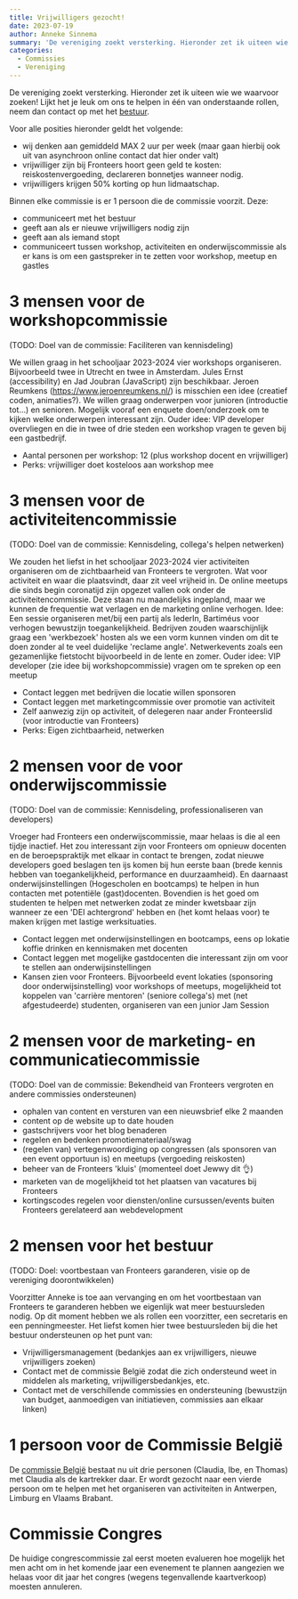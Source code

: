 ```yaml
---
title: Vrijwilligers gezocht!
date: 2023-07-19
author: Anneke Sinnema
summary: 'De vereniging zoekt versterking. Hieronder zet ik uiteen wie we waarvoor zoeken! Lijkt het je leuk om ons te helpen in één van onderstaande rollen, neem dan contact op met het [bestuur](mailto:bestuur@fronteers.nl).'
categories: 
  - Commissies
  - Vereniging
---
```

De vereniging zoekt versterking. Hieronder zet ik uiteen wie we waarvoor zoeken! Lijkt het je leuk om ons te helpen in één van onderstaande rollen, neem dan contact op met het [bestuur](mailto:bestuur@fronteers.nl).

Voor alle posities hieronder geldt het volgende:

* wij denken aan gemiddeld MAX 2 uur per week (maar gaan hierbij ook uit van asynchroon online contact dat hier onder valt)
* vrijwilliger zijn bij Fronteers hoort geen geld te kosten: reiskostenvergoeding, declareren bonnetjes wanneer nodig. 
* vrijwilligers krijgen 50% korting op hun lidmaatschap.

Binnen elke commissie is er 1 persoon die de commissie voorzit. Deze:

* communiceert met het bestuur
* geeft aan als er nieuwe vrijwilligers nodig zijn
* geeft aan als iemand stopt
* communiceert tussen workshop, activiteiten en onderwijscommissie als er kans is om een gastspreker in te zetten voor workshop, meetup en gastles

# 3 mensen voor de workshopcommissie

(TODO: Doel van de commissie: Faciliteren van kennisdeling)

We willen graag in het schooljaar 2023-2024 vier workshops organiseren. Bijvoorbeeld twee in Utrecht en twee in Amsterdam. Jules Ernst (accessibility) en Jad Joubran (JavaScript) zijn beschikbaar. Jeroen Reumkens (https://www.jeroenreumkens.nl/) is misschien een idee (creatief coden, animaties?). We willen graag onderwerpen voor junioren (introductie tot...) en senioren. Mogelijk vooraf een enquete doen/onderzoek om te kijken welke onderwerpen interessant zijn. Ouder idee: VIP developer overvliegen en die in twee of drie steden een workshop vragen te geven bij een gastbedrijf.

- Aantal personen per workshop: 12 (plus workshop docent en vrijwilliger)
- Perks: vrijwilliger doet kosteloos aan workshop mee

# 3 mensen voor de activiteitencommissie

(TODO: Doel van de commissie: Kennisdeling, collega's helpen netwerken)

We zouden het liefst in het schooljaar 2023-2024 vier activiteiten organiseren om de zichtbaarheid van Fronteers te vergroten. Wat voor activiteit en waar die plaatsvindt, daar zit veel vrijheid in. De online meetups die sinds begin coronatijd zijn opgezet vallen ook onder de activiteitencommissie. Deze staan nu maandelijks ingepland, maar we kunnen de frequentie wat verlagen en de marketing online verhogen. Idee: Een sessie organiseren met/bij een partij als IederIn, Bartiméus voor verhogen bewustzijn toegankelijkheid. Bedrijven zouden waarschijnlijk graag een 'werkbezoek' hosten als we een vorm kunnen vinden om dit te doen zonder al te veel duidelijke 'reclame angle'. Netwerkevents zoals een gezamenlijke fietstocht bijvoorbeeld in de lente en zomer. Ouder idee: VIP developer (zie idee bij workshopcommissie) vragen om te spreken op een meetup

* Contact leggen met bedrijven die locatie willen sponsoren
* Contact leggen met marketingcommissie over promotie van activiteit
* Zelf aanwezig zijn op activiteit, of delegeren naar ander Fronteerslid (voor introductie van Fronteers)
* Perks: Eigen zichtbaarheid, netwerken

# 2 mensen voor de voor onderwijscommissie

(TODO: Doel van de commissie: Kennisdeling, professionaliseren van developers)

Vroeger had Fronteers een onderwijscommissie, maar helaas is die al een tijdje inactief. 
Het zou interessant zijn voor Fronteers om opnieuw docenten en de beroepspraktijk met elkaar in contact te brengen, zodat nieuwe developers goed beslagen ten ijs komen bij hun eerste baan (brede kennis hebben van toegankelijkheid, performance en duurzaamheid). En daarnaast onderwijsinstellingen (Hogescholen en bootcamps) te helpen in hun contacten met potentiële (gast)docenten. Bovendien is het goed om studenten te helpen met netwerken zodat ze minder kwetsbaar zijn wanneer ze een 'DEI achtergrond' hebben en (het komt helaas voor) te maken krijgen met lastige werksituaties.

* Contact leggen met onderwijsinstellingen en bootcamps, eens op lokatie koffie drinken en kennismaken met docenten
* Contact leggen met mogelijke gastdocenten die interessant zijn om voor te stellen aan onderwijsinstellingen
* Kansen zien voor Fronteers. Bijvoorbeeld event lokaties (sponsoring door onderwijsinstelling) voor workshops of meetups, mogelijkheid tot koppelen van 'carrière mentoren' (seniore collega's) met (net afgestudeerde) studenten, organiseren van een junior Jam Session

# 2 mensen voor de marketing- en communicatiecommissie

(TODO: Doel van de commissie: Bekendheid van Fronteers vergroten en andere commissies ondersteunen)

* ophalen van content en versturen van een nieuwsbrief elke 2 maanden
* content op de website up to date houden
* gastschrijvers voor het blog benaderen
* regelen en bedenken promotiemateriaal/swag
* (regelen van) vertegenwoordiging op congressen (als sponsoren van een event opportuun is) en meetups (vergoeding reiskosten)
* beheer van de Fronteers 'kluis' (momenteel doet Jewwy dit 👌)
* marketen van de mogelijkheid tot het plaatsen van vacatures bij Fronteers
* kortingscodes regelen voor diensten/online cursussen/events buiten Fronteers gerelateerd aan webdevelopment

# 2 mensen voor het bestuur

(TODO: Doel: voortbestaan van Fronteers garanderen, visie op de vereniging doorontwikkelen)

Voorzitter Anneke is toe aan vervanging en om het voortbestaan van Fronteers te garanderen hebben we eigenlijk wat meer bestuursleden nodig. Op dit moment hebben we als rollen een voorzitter, een secretaris en een penningmeester. Het liefst komen hier twee bestuursleden bij die het bestuur ondersteunen op het punt van:

* Vrijwilligersmanagement (bedankjes aan ex vrijwilligers, nieuwe vrijwilligers zoeken) 
* Contact met de commissie België zodat die zich ondersteund weet in middelen als marketing, vrijwilligersbedankjes, etc.
* Contact met de verschillende commissies en ondersteuning (bewustzijn van budget, aanmoedigen van initiatieven, commissies aan elkaar linken)

# 1 persoon voor de Commissie België

De [commissie België](https://fronteersbe.github.io/) bestaat nu uit drie personen (Claudia, Ibe, en Thomas) met Claudia als de  kartrekker daar. Er wordt gezocht naar een vierde persoon om te helpen met het organiseren van activiteiten in Antwerpen, Limburg en Vlaams Brabant.

# Commissie Congres

De huidige congrescommissie zal eerst moeten evalueren hoe mogelijk het men acht om in het komende jaar een evenement te plannen aangezien we helaas voor dit jaar het congres (wegens tegenvallende kaartverkoop) moesten annuleren.
